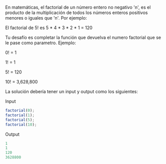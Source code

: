 En matemáticas, el factorial de un número entero no negativo 'n', es el producto de la multiplicación de todos los números enteros positivos menores o iguales que 'n'. Por ejemplo:

El factorial de 5! es 5 * 4 * 3 * 2 * 1 = 120

Tu desafío es completar la función que devuelva el numero factorial que se le pase como parametro. Ejemplo:

0! = 1

1! = 1

5! = 120

10! = 3,628,800

La solución debería tener un input y output como los siguientes:

Input

```js
factorial(0);
factorial(1);
factorial(5);
factorial(10);
```

Output

```js
1
1
120
3628800
```